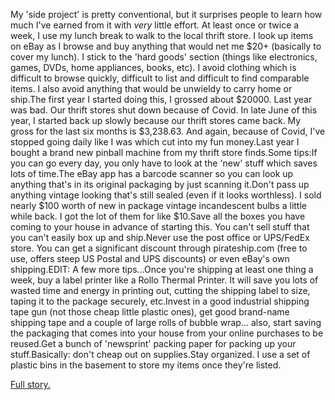 <p>My 'side project' is pretty conventional, but it surprises people to learn how much I've earned from it with <i>very</i> little effort. At least once or twice a week, I use my lunch break to walk to the local thrift store. I look up items on eBay as I browse and buy anything that would net me $20+ (basically to cover my lunch). I stick to the 'hard goods' section (things like electronics, games, DVDs, home appliances, books, etc). I avoid clothing which is difficult to browse quickly, difficult to list and difficult to find comparable items. I also avoid anything that would be unwieldy to carry home or ship.The first year I started doing this, I grossed about $20000. Last year was bad. Our thrift stores shut down because of Covid. In late June of this year, I started back up slowly because our thrift stores came back. My gross for the last six months is $3,238.63. And again, because of Covid, I've stopped going daily like I was which cut into my fun money.Last year I bought a brand new pinball machine from my thrift store finds.Some tips:If you can go every day, you only have to look at the 'new' stuff which saves lots of time.The eBay app has a barcode scanner so you can look up anything that's in its original packaging by just scanning it.Don't pass up anything vintage looking that's still sealed (even if it looks worthless). I sold nearly $100 worth of new in package vintage incandescent bulbs a little while back. I got the lot of them for like $10.Save all the boxes you have coming to your house in advance of starting this. You can't sell stuff that you can't easily box up and ship.Never use the post office or UPS/FedEx store. You can get a significant discount through pirateship.com (free to use, offers steep US Postal and UPS discounts) or even eBay's own shipping.EDIT: A few more tips...Once you're shipping at least one thing a week, buy a label printer like a Rollo Thermal Printer. It will save you lots of wasted time and energy in printing out, cutting the shipping label to size, taping it to the package securely, etc.Invest in a good industrial shipping tape gun (not those cheap little plastic ones), get good brand-name shipping tape and a couple of large rolls of bubble wrap... also, start saving the packaging that comes into your house from your online purchases to be reused.Get a bunch of 'newsprint' packing paper for packing up your stuff.Basically: don't cheap out on supplies.Stay organized. I use a set of plastic bins in the basement to store my items once they're listed.</p>
    <a href="https://news.ycombinator.com/item?id=29667315">Full story.</a>